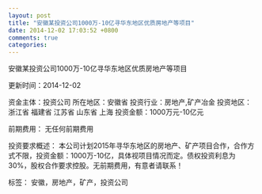 ```yaml
---
layout: post
title: "安徽某投资公司1000万-10亿寻华东地区优质房地产等项目"
date: 2014-12-02 17:03:52 +0800
comments: true
categories: 
---
```

安徽某投资公司1000万-10亿寻华东地区优质房地产等项目



更新时间：2014-12-02

资金主体：投资公司
所在地区：安徽省
投资行业：房地产,矿产冶金
投资地区：浙江省 福建省 江苏省 山东省 上海
投资金额：1000万元-10亿元

前期费用：
无任何前期费用

投资要求概述：
本公司计划2015年寻华东地区的房地产、矿产项目合作，合作方式不限，投资金额：1000万-10亿，具体视项目情况而定。债权投资利息为30%，股权合作要求控股。无前期费用，有意者请联系！

标签：
安徽，房地产，矿产，投资公司

